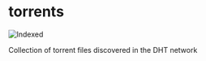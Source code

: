 torrents 
========
![Indexed](https://img.shields.io/badge/indexed-36926-blue)

Collection of torrent files discovered in the DHT network
